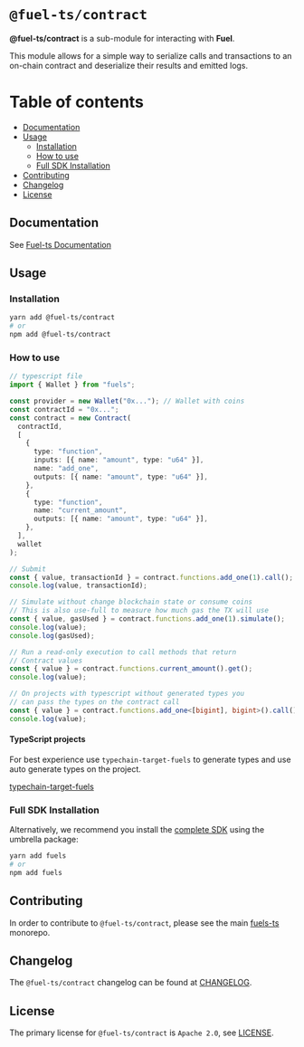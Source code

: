 # `@fuel-ts/contract`

**@fuel-ts/contract** is a sub-module for interacting with **Fuel**.

This module allows for a simple way to serialize calls and transactions to an on-chain contract and deserialize their results and emitted logs.

# Table of contents

- [Documentation](#documentation)
- [Usage](#usage)
  - [Installation](#installation)
  - [How to use](#how-to-use)
  - [Full SDK Installation](#full-sdk-installation)
- [Contributing](#contributing)
- [Changelog](#changelog)
- [License](#license)

## Documentation

See [Fuel-ts Documentation](https://fuellabs.github.io/fuels-ts/packages/fuel-ts-contract/)

## Usage

### Installation

```sh
yarn add @fuel-ts/contract
# or
npm add @fuel-ts/contract
```

### How to use

```ts
// typescript file
import { Wallet } from "fuels";

const provider = new Wallet("0x..."); // Wallet with coins
const contractId = "0x...";
const contract = new Contract(
  contractId,
  [
    {
      type: "function",
      inputs: [{ name: "amount", type: "u64" }],
      name: "add_one",
      outputs: [{ name: "amount", type: "u64" }],
    },
    {
      type: "function",
      name: "current_amount",
      outputs: [{ name: "amount", type: "u64" }],
    },
  ],
  wallet
);

// Submit
const { value, transactionId } = contract.functions.add_one(1).call();
console.log(value, transactionId);

// Simulate without change blockchain state or consume coins
// This is also use-full to measure how much gas the TX will use
const { value, gasUsed } = contract.functions.add_one(1).simulate();
console.log(value);
console.log(gasUsed);

// Run a read-only execution to call methods that return
// Contract values
const { value } = contract.functions.current_amount().get();
console.log(value);

// On projects with typescript without generated types you
// can pass the types on the contract call
const { value } = contract.functions.add_one<[bigint], bigint>().call();
console.log(value);
```

#### TypeScript projects

For best experience use `typechain-target-fuels` to generate types and use auto generate types on
the project.

[typechain-target-fuels](https://github.com/FuelLabs/fuels-ts#generating-contract-types)

### Full SDK Installation

Alternatively, we recommend you install the [complete SDK](https://github.com/FuelLabs/fuels-ts) using the umbrella package:

```sh
yarn add fuels
# or
npm add fuels
```

## Contributing

In order to contribute to `@fuel-ts/contract`, please see the main [fuels-ts](https://github.com/FuelLabs/fuels-ts) monorepo.

## Changelog

The `@fuel-ts/contract` changelog can be found at [CHANGELOG](./CHANGELOG.md).

## License

The primary license for `@fuel-ts/contract` is `Apache 2.0`, see [LICENSE](./LICENSE).
